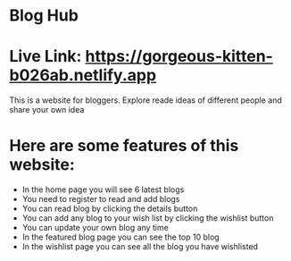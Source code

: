 # Blog Hub
# Live Link: https://gorgeous-kitten-b026ab.netlify.app

This is a website for bloggers. Explore reade ideas of different people and share your own idea

# Here are some features of this website:

- In the home page you will see 6 latest blogs
- You need to register to read and add blogs
- You can read blog by clicking the details button
- You can add any blog to your wish list by clicking the wishlist button
- You can update your own blog any time
- In the featured blog page you can see the top 10 blog
- In the wishlist page you can see all the blog you have wishlisted
